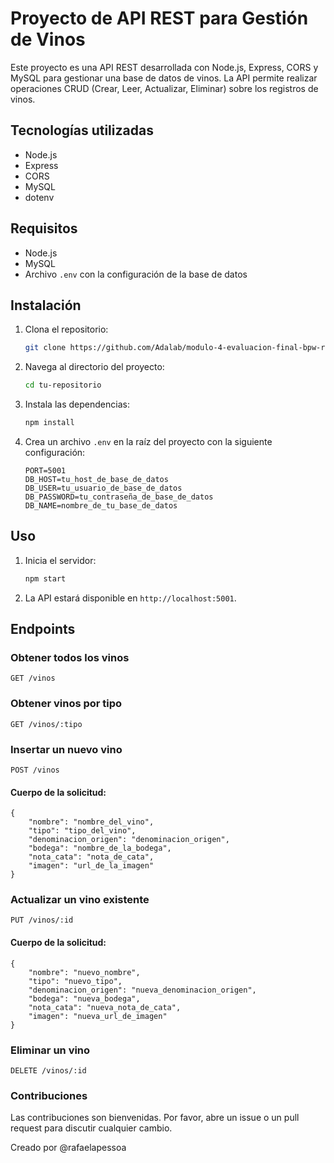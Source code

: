 # Proyecto de API REST para Gestión de Vinos

Este proyecto es una API REST desarrollada con Node.js, Express, CORS y MySQL para gestionar una base de datos de vinos. La API permite realizar operaciones CRUD (Crear, Leer, Actualizar, Eliminar) sobre los registros de vinos.

## Tecnologías utilizadas

- Node.js
- Express
- CORS
- MySQL
- dotenv

## Requisitos

- Node.js
- MySQL
- Archivo `.env` con la configuración de la base de datos

## Instalación

1. Clona el repositorio:
    ```sh
    git clone https://github.com/Adalab/modulo-4-evaluacion-final-bpw-rafaelapessoa.git
    ```

2. Navega al directorio del proyecto:
    ```sh
    cd tu-repositorio
    ```

3. Instala las dependencias:
    ```sh
    npm install
    ```

4. Crea un archivo `.env` en la raíz del proyecto con la siguiente configuración:
    ```env
    PORT=5001
    DB_HOST=tu_host_de_base_de_datos
    DB_USER=tu_usuario_de_base_de_datos
    DB_PASSWORD=tu_contraseña_de_base_de_datos
    DB_NAME=nombre_de_tu_base_de_datos
    ```

## Uso

1. Inicia el servidor:
    ```sh
    npm start
    ```

2. La API estará disponible en `http://localhost:5001`.

## Endpoints

### Obtener todos los vinos
```http
GET /vinos
```

### Obtener vinos por tipo
```http
GET /vinos/:tipo
```
### Insertar un nuevo vino
```http
POST /vinos
```
#### Cuerpo de la solicitud:
```http
{
    "nombre": "nombre_del_vino",
    "tipo": "tipo_del_vino",
    "denominacion_origen": "denominacion_origen",
    "bodega": "nombre_de_la_bodega",
    "nota_cata": "nota_de_cata",
    "imagen": "url_de_la_imagen"
}
```

### Actualizar un vino existente
```http
PUT /vinos/:id
```
#### Cuerpo de la solicitud:
```http
{
    "nombre": "nuevo_nombre",
    "tipo": "nuevo_tipo",
    "denominacion_origen": "nueva_denominacion_origen",
    "bodega": "nueva_bodega",
    "nota_cata": "nueva_nota_de_cata",
    "imagen": "nueva_url_de_imagen"
}
```

### Eliminar un vino
```http
DELETE /vinos/:id
```
### Contribuciones

Las contribuciones son bienvenidas. Por favor, abre un issue o un pull request para discutir cualquier cambio.

Creado por @rafaelapessoa





